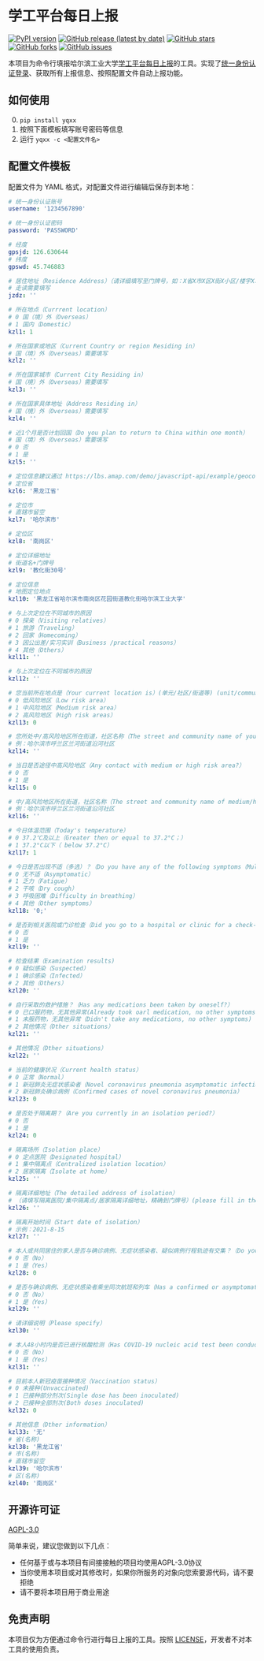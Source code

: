 # 学工平台每日上报

[![PyPI version](https://img.shields.io/pypi/v/yqxx)](https://pypi.org/project/yqxx/)
[![GitHub release (latest by date)](https://img.shields.io/github/v/release/lidongj/yqxx)](https://github.com/lidongj/yqxx/releases)
[![GitHub stars](https://img.shields.io/github/stars/lidongj/yqxx)](https://github.com/lidongj/yqxx/stargazers)
[![GitHub forks](https://img.shields.io/github/forks/lidongj/yqxx)](https://github.com/lidongj/yqxx/network)
[![GitHub issues](https://img.shields.io/github/issues/lidongj/yqxx)](https://github.com/lidongj/yqxx/issues/)

本项目为命令行填报哈尔滨工业大学[学工平台](https://xg.hit.edu.cn/)[每日上报](https://xg.hit.edu.cn/zhxy-xgzs/xg_yqglxs/xsmrsb)的工具。实现了[统一身份认证登录](http://ids.hit.edu.cn/authserver/login)、获取所有上报信息、按照配置文件自动上报功能。

## 如何使用

0. `pip install yqxx`
1. 按照下面模板填写账号密码等信息
2. 运行 `yqxx -c <配置文件名>`

<!-- 如需定时执行，请自行配置任务计划（Windows）或 Cron 任务（Linux） -->

## 配置文件模板

配置文件为 YAML 格式，对配置文件进行编辑后保存到本地：

```yaml
# 统一身份认证账号
username: '1234567890'

# 统一身份认证密码
password: 'PASSWORD'

# 经度
gpsjd: 126.630644
# 纬度
gpswd: 45.746883

# 居住地址（Residence Address）（请详细填写至门牌号，如：X省X市X区X街X小区/楼宇X单元X门牌号）(Road and doorplate，e.g.：Room XX No. XX Community XX)
# 走读需要填写
jzdz: ''

# 所在地点（Currrent location）
# 0 国（境）外（Overseas）
# 1 国内（Domestic）
kzl1: 1

# 所在国家或地区（Current Country or region Residing in）
# 国（境）外（Overseas）需要填写
kzl2: ''

# 所在国家城市（Current City Residing in）
# 国（境）外（Overseas）需要填写
kzl3: ''

# 所在国家具体地址（Address Residing in）
# 国（境）外（Overseas）需要填写
kzl4: ''

# 近1个月是否计划回国（Do you plan to return to China within one month）
# 国（境）外（Overseas）需要填写
# 0 否
# 1 是
kzl5: ''

# 定位信息建议通过 https://lbs.amap.com/demo/javascript-api/example/geocoder/regeocoding F12 获取
# 定位省
kzl6: '黑龙江省'

# 定位市
# 直辖市留空
kzl7: '哈尔滨市'

# 定位区
kzl8: '南岗区'

# 定位详细地址
# 街道名+门牌号
kzl9: '教化街30号'

# 定位信息
# 地图定位地点
kzl10: '黑龙江省哈尔滨市南岗区花园街道教化街哈尔滨工业大学'

# 与上次定位在不同城市的原因
# 0 探亲（Visiting relatives）
# 1 旅游（Traveling）
# 2 回家（Homecoming）
# 3 因公出差/实习实训（Business /practical reasons）
# 4 其他（Others）
kzl11: ''

# 与上次定位在不同城市的原因
kzl12: ''

# 您当前所在地点是（Your current location is）(单元/社区/街道等) (unit/community/street, etc.)
# 0 低风险地区（Low risk area）
# 1 中风险地区（Medium risk area）
# 2 高风险地区（High risk areas）
kzl13: 0

# 您所处中/高风险地区所在街道，社区名称（The street and community name of your medium/high risk area is）
# 例：哈尔滨市呼兰区兰河街道沿河社区
kzl14: ''

# 当日是否途径中高风险地区（Any contact with medium or high risk area?）
# 0 否
# 1 是
kzl15: 0

# 中/高风险地区所在街道，社区名称（The street and community name of medium/high risk area is）
# 例：哈尔滨市呼兰区兰河街道沿河社区
kzl16: ''

# 今日体温范围（Today's temperature）
# 0 37.2℃及以上（Greater then or equal to 37.2°C；）
# 1 37.2°C以下（ below 37.2°C）
kzl17: 1

# 今日是否出现不适（多选）？（Do you have any of the following symptoms（Multiple choice）?）
# 0 无不适（Asymptomatic）
# 1 乏力（Fatigue）
# 2 干咳（Dry cough）
# 3 呼吸困难（Difficulty in breathing）
# 4 其他（Other symptoms）
kzl18: '0;'

# 是否到相关医院或门诊检查（Did you go to a hospital or clinic for a check-up?)
# 0 否
# 1 是
kzl19: ''

# 检查结果（Examination results)
# 0 疑似感染（Suspected）
# 1 确诊感染（Infected）
# 2 其他（Others）
kzl20: ''

# 自行采取的救护措施？（Has any medications been taken by oneself?）
# 0 已口服药物，无其他异常(Already took oarl medication, no other symptoms)
# 1 未服药物，无其他异常（Didn't take any medications, no other symptoms)
# 2 其他情况（Other situations）
kzl21: ''

# 其他情况（Other situations）
kzl22: ''

# 当前的健康状况（Current health status）
# 0 正常（Normal）
# 1 新冠肺炎无症状感染者（Novel coronavirus pneumonia asymptomatic infection）
# 2 新冠肺炎确诊病例（Confirmed cases of novel coronavirus pneumonia）
kzl23: 0

# 是否处于隔离期？（Are you currently in an isolation period?）
# 0 否
# 1 是
kzl24: 0

# 隔离场所（Isolation place）
# 0 定点医院（Designated hospital）
# 1 集中隔离点（Centralized isolation location）
# 2 居家隔离（Isolate at home）
kzl25: ''

# 隔离详细地址（The detailed address of isolation）
# （请填写隔离医院/集中隔离点/居家隔离详细地址，精确到门牌号）(please fill in the detailed address of the isolated hospital/centralized isolation location/isolated at home, accurate to the door number)
kzl26: ''

# 隔离开始时间（Start date of isolation）
# 示例：2021-8-15
kzl27: ''

# 本人或共同居住的家人是否与确诊病例、无症状感染者、疑似病例行程轨迹有交集？（Do you or your family members living together cross paths with confirmed /asymptomatic/ suspected cases?）
# 0 否（No）
# 1 是（Yes）
kzl28: 0

# 是否与确诊病例、无症状感染者乘坐同次航班和列车（Has a confirmed or asymptomatic case  been detected in same transportation with you）
# 0 否（No）
# 1 是（Yes）
kzl29: ''

# 请详细说明（Please specify）
kzl30: ''

# 本人48小时内是否已进行核酸检测（Has COVID-19 nucleic acid test been conducted during 48 hours）
# 0 否（No）
# 1 是（Yes）
kzl31: ''

# 目前本人新冠疫苗接种情况（Vaccination status）
# 0 未接种(Unvaccinated)
# 1 已接种部分剂次(Single dose has been inoculated)
# 2 已接种全部剂次(Both doses inoculated)
kzl32: 0

# 其他信息（Other information）
kzl33: '无'
# 省(名称)
kzl38: '黑龙江省'
# 市(名称)
# 直辖市留空
kzl39: '哈尔滨市'
# 区(名称)
kzl40: '南岗区'
```

## 开源许可证

[AGPL-3.0](./LICENSE)

简单来说，建议您做到以下几点：

- 任何基于或与本项目有间接接触的项目均使用AGPL-3.0协议
- 当你使用本项目或对其修改时，如果你所服务的对象向您索要源代码，请不要拒绝
- 请不要将本项目用于商业用途

## 免责声明

本项目仅为方便通过命令行进行每日上报的工具。按照 [LICENSE](./LICENSE)，开发者不对本工具的使用负责。

